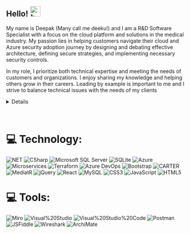 ## Hello!  <img src="https://user-images.githubusercontent.com/1303154/88677602-1635ba80-d120-11ea-84d8-d263ba5fc3c0.gif" width="28px" height="28px" alt="hello">

My name is Deepak (Many call me deeku!) and I am a R&D Software Specialist with a focus on the cloud platform and solutions in the medical industry. My passion lies in helping customers navigate their cloud and Azure security adoption journey by designing and debating effective architecture, defining secure strategies, and implementing necessary security controls. 

In my role, I prioritize both technical expertise and meeting the needs of customers and organizations. I enjoy sharing my knowledge and helping others grow in their careers. Leading by example is important to me and I strive to balance technical issues with the needs of my clients

<details>
MCSA: Cloud Platform Certified - Microsoft® Certified Professional - Azure Cloud Consultant, have 16+ years of experience building enterprise systems both in the cloud and on-premises. Passion for technology and sharing what I learn with others and enable them to become more productive. 
</details>
<br>
<br>


# 💻 Technology:
 ![NET](https://img.shields.io/badge/NET-512BD4?logo=.net&logoColor=white&style=for-the-badge) 
 ![CSharp](https://img.shields.io/badge/CSharp-239120?logo=csharp&logoColor=white&style=for-the-badge) 
 ![Microsoft SQL Server](https://img.shields.io/badge/Microsoft%20SQL%20Server-CC2927?logo=MICROSOFTSQLSERVER&logoColor=white&style=for-the-badge)
 ![SQLite](https://img.shields.io/badge/SQLite-003B57?logo=sqllite&logoColor=white&style=for-the-badge)
 ![Azure](https://img.shields.io/badge/azure-%230072C6.svg?style=for-the-badge&logo=azure-devops&logoColor=white) 
  ![Microservices](https://img.shields.io/badge/microservices-%230072C6.svg?style=for-the-badge&logo=microservices&logoColor=white) 
 ![Terraform](https://img.shields.io/badge/terraform-%7B42BC.svg?style=for-the-badge&logo=terraform&logoColor=white)
  ![Azure DevOps](https://img.shields.io/badge/Azure%20DevOps-0078D7.svg?style=for-the-badge&logo=azuredevops&logoColor=white)
  ![Bootstrap](https://img.shields.io/badge/bootstrap-%23563D7C.svg?style=for-the-badge&logo=bootstrap&logoColor=white) 
   ![CARTER](https://img.shields.io/badge/CARTER-%231172444.svg?style=for-the-badge&logo=carter&logoColor=white) 
  ![MediatR](https://img.shields.io/badge/MediatR-%231172444.svg?style=for-the-badge&logo=mediatr&logoColor=white) 
 ![jQuery](https://img.shields.io/badge/jquery-%230769AD.svg?style=for-the-badge&logo=jquery&logoColor=white) 
 ![React](https://img.shields.io/badge/react-%2320232a.svg?style=for-the-badge&logo=react&logoColor=%2361DAFB) 
 ![MySQL](https://img.shields.io/badge/mysql-%2300f.svg?style=for-the-badge&logo=mysql&logoColor=white) 
 ![CSS3](https://img.shields.io/badge/css3-%231572B6.svg?style=for-the-badge&logo=css3&logoColor=white) 
 ![JavaScript](https://img.shields.io/badge/javascript-%23323330.svg?style=for-the-badge&logo=javascript&logoColor=%23F7DF1E)
 ![HTML5](https://img.shields.io/badge/html5-%23E34F26.svg?style=for-the-badge&logo=html5&logoColor=white)
 
 
 # 💻 Tools:
 ![Miro](https://img.shields.io/badge/Miro-512BD4?logo=miro&logoColor=white&style=for-the-badge) 
 ![Visual%20Studio](https://img.shields.io/badge/Visual%20Studio-5C2D91?logo=visualstudio&logoColor=white&style=for-the-badge)
 ![Visual%20Studio%20Code](https://img.shields.io/badge/Visual%20Studio%20Code-007ACC?logo=visualstudiocode&logoColor=white&style=for-the-badge)
  ![Postman](https://img.shields.io/badge/Postman-FF6C37?logo=postman&logoColor=white&style=for-the-badge)
 ![JSFiddle](https://img.shields.io/badge/JSFiddle-239120?logo=jsfiddle&logoColor=white&style=for-the-badge) 
 ![Wireshark](https://img.shields.io/badge/Wireshark-1679A7?logo=wireshark&logoColor=white&style=for-the-badge)
 ![ArchiMate](https://img.shields.io/badge/Archimate-239120?logo=archimate&logoColor=white&style=for-the-badge)




